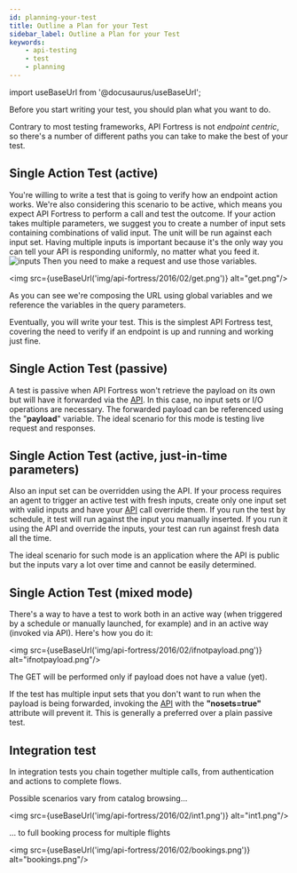 ```yaml
---
id: planning-your-test
title: Outline a Plan for your Test
sidebar_label: Outline a Plan for your Test
keywords:
    - api-testing
    - test
    - planning
---
```


import useBaseUrl from '@docusaurus/useBaseUrl';

Before you start writing your test, you should plan what you want to do.

Contrary to most testing frameworks, API Fortress is not _endpoint centric_, so there's a number of different paths you can take to make the best of your test.

## Single Action Test (active)

You're willing to write a test that is going to verify how an endpoint action works. We're also considering this scenario to be active, which means you expect API Fortress to perform a call and test the outcome. If your action takes multiple parameters, we suggest you to create a number of input sets containing combinations of valid input. The unit will be run against each input set. Having multiple inputs is important because it's the only way you can tell your API is responding uniformly, no matter what you feed it.![inputs](https://apifortress.com/doc/wp-content/uploads/2016/02/inputs.png) Then you need to make a request and use those variables.

<img src={useBaseUrl('img/api-fortress/2016/02/get.png')} alt="get.png"/>

As you can see we're composing the URL using global variables and we reference the variables in the query parameters.

Eventually, you will write your test. This is the simplest API Fortress test, covering the need to verify if an endpoint is up and running and working just fine.

## Single Action Test (passive)

A test is passive when API Fortress won't retrieve the payload on its own but will have it forwarded via the [API](https://apifortress.com/doc/api-fortress-apis/). In this case, no input sets or I/O operations are necessary. The forwarded payload can be referenced using the "**payload**" variable. The ideal scenario for this mode is testing live request and responses.

## Single Action Test (active, just-in-time parameters)

Also an input set can be overridden using the API. If your process requires an agent to trigger an active test with fresh inputs, create only one input set with valid inputs and have your [API](https://apifortress.com/doc/api-fortress-apis/) call override them. If you run the test by schedule, it test will run against the input you manually inserted. If you run it using the API and override the inputs, your test can run against fresh data all the time.

The ideal scenario for such mode is an application where the API is public but the inputs vary a lot over time and cannot be easily determined.

## Single Action Test (mixed mode)

There's a way to have a test to work both in an active way (when triggered by a schedule or manually launched, for example) and in an active way (invoked via API). Here's how you do it:

<img src={useBaseUrl('img/api-fortress/2016/02/ifnotpayload.png')} alt="ifnotpayload.png"/>

The GET will be performed only if payload does not have a value (yet).

If the test has multiple input sets that you don't want to run when the payload is being forwarded, invoking the [API](https://apifortress.com/doc/api-fortress-apis/) with the **"nosets=true"** attribute will prevent it. This is generally a preferred over a plain passive test.

## Integration test

In integration tests you chain together multiple calls, from authentication and actions to complete flows.

Possible scenarios vary from catalog browsing...

<img src={useBaseUrl('img/api-fortress/2016/02/int1.png')} alt="int1.png"/>

... to full booking process for multiple flights

<img src={useBaseUrl('img/api-fortress/2016/02/bookings.png')} alt="bookings.png"/>

